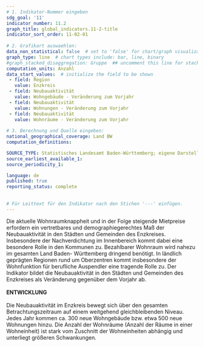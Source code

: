 ```yaml
---
# 1. Indikator-Nummer eingeben 
sdg_goal: '11'
indicator_number: 11.2
graph_title: global_indicators.11-2-title
indicator_sort_order: 11-02-01
 
# 2. Grafikart auswaehlen: 
data_non_statistical: false  # set to 'false' for chart/graph visualization 
graph_type: line  # chart types include: bar, line, binary 
#graph_stacked_disaggregation: Gruppe  ## uncomment this line for stacked bars. eplace 'Geschlecht' with the field of aggregation. 
computation_units: Anzahl 
data_start_values:  # initialize the field to be shown  
 - field: Region 
   value: Enzkreis
 - field: Neubauaktivität 
   value: Wohngebäude - Veränderung zum Vorjahr
 - field: Neubauaktivität 
   value: Wohnungen - Veränderung zum Vorjahr
 - field: Neubauaktivität 
   value: Wohnräume - Veränderung zum Vorjahr  
   
# 3. Berechnung und Quelle eingeben: 
national_geographical_coverage: Land BW
computation_definitions: 

SOURCE_TYPE: Statistisches Landesamt Baden-Württemberg; eigene Darstellung  # data source  
source_earliest_available_1: 
source_periodicity_1: 

language: de   
published: true 
reporting_status: complete
 
 
# Für Leittext für den Indikator nach den Stichen '---' einfügen. 
---
```

Die aktuelle Wohnraumknappheit und in der Folge steigende Mietpreise erfordern ein vertretbares und demographiegerechtes Maß der Neubauaktivität in den Städten und Gemeinden des Enzkreises. Insbesondere der Nachverdichtung im Innenbereich kommt dabei eine besondere Rolle in den Kommunen zu. Bezahlbarer Wohnraum wird nahezu im gesamten Land Baden- Württemberg dringend benötigt. In ländlich geprägten Regionen rund um Oberzentren kommt insbesondere der Wohnfunktion für berufliche Auspendler eine tragende Rolle zu. Der Indikator bildet die Neubauaktivität in den Städten und Gemeinden des Enzkreises als Veränderung gegenüber dem Vorjahr ab. <br>
<br>
**ENTWICKLUNG** <br>
<br>
Die Neubauaktivität im Enzkreis bewegt sich über den gesamten Betrachtungszeitraum auf einem weitgehend gleichbleibenden Niveau. Jedes Jahr kommen ca. 300 neue Wohngebäude bzw. etwa 500 neue Wohnungen hinzu. Die Anzahl der Wohnräume (Anzahl der Räume in einer Wohneinheit) ist stark vom Zuschnitt der Wohneinheiten abhängig und unterliegt größeren Schwankungen.
